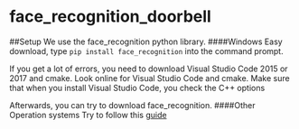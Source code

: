 # face_recognition_doorbell

##Setup
We use the face_recognition python library.
####Windows
Easy download, type `pip install face_recognition` into the command prompt.

If you get a lot of errors, you need to download Visual Studio Code 2015 or 2017 and cmake.
Look online for Visual Studio Code and cmake. 
Make sure that when you install Visual Studio Code, you check the C++ options

Afterwards, you can try to download face_recognition.
####Other Operation systems
Try to follow this [guide](https://www.pyimagesearch.com/2018/01/22/install-dlib-easy-complete-guide/)
